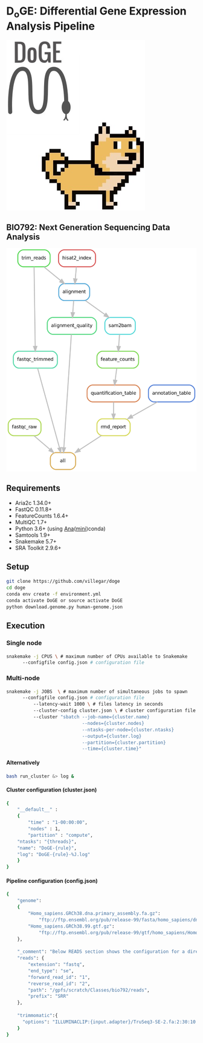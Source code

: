 # D<sub>o</sub>GE: Differential Gene Expression Analysis Pipeline
![doge](images/logo.jpg)
 
## BIO792: Next Generation Sequencing Data Analysis
![Rule Graph](images/rule-graph.png?raw=true "Rule Graph")

## Requirements
-	Aria2c 1.34.0+
-	FastQC 0.11.8+
-	FeatureCounts 1.6.4+
-	MultiQC 1.7+
-	Python 3.6+ (using [Ana](https://anaconda.org)([mini](https://docs.conda.io/en/latest/miniconda.html))conda)
-	Samtools 1.9+
-	Snakemake 5.7+
-	SRA Toolkit 2.9.6+

## Setup
```bash
git clone https://github.com/villegar/doge
cd doge
conda env create -f environment.yml
conda activate DoGE or source activate DoGE
python download.genome.py human-genome.json
```

## Execution
### Single node
```bash
snakemake -j CPUS \ # maximum number of CPUs available to Snakemake
	  --configfile config.json # configuration file
```

### Multi-node
```bash
snakemake -j JOBS  \ # maximum number of simultaneous jobs to spawn
	  --configfile config.json # configuration file
          --latency-wait 1000 \ # files latency in seconds
          --cluster-config cluster.json \ # cluster configuration file
          --cluster "sbatch --job-name={cluster.name} 
                            --nodes={cluster.nodes} 
                            --ntasks-per-node={cluster.ntasks} 
                            --output={cluster.log} 
                            --partition={cluster.partition} 
                            --time={cluster.time}"
```
#### Alternatively
```bash
bash run_cluster &> log &
```

#### Cluster configuration (cluster.json)
```bash
{
    "__default__" :
    {
        "time" : "1-00:00:00",
        "nodes" : 1,
        "partition" : "compute",
	"ntasks": "{threads}",
	"name": "DoGE-{rule}",
	"log": "DoGE-{rule}-%J.log"
    }
}
```

#### Pipeline configuration (config.json)
```bash
{
    "genome":
    {
        "Homo_sapiens.GRCh38.dna.primary_assembly.fa.gz":
            "ftp://ftp.ensembl.org/pub/release-99/fasta/homo_sapiens/dna/Homo_sapiens.GRCh38.dna.primary_assembly.fa.gz",
        "Homo_sapiens.GRCh38.99.gtf.gz":
            "ftp://ftp.ensembl.org/pub/release-99/gtf/homo_sapiens/Homo_sapiens.GRCh38.99.gtf.gz"
    },

    "_comment": "Below READS section shows the configuration for a directory containing reads in the format: /{PATH}/SRR{LIBRARY}_1.fastq",
    "reads": {
        "extension": "fastq",
        "end_type": "se",
        "forward_read_id": "1",
        "reverse_read_id": "2",
        "path": "/gpfs/scratch/Classes/bio792/reads",
        "prefix": "SRR"
    },

    "trimmomatic":{
      "options": "ILLUMINACLIP:{input.adapter}/TruSeq3-SE-2.fa:2:30:10:2:keepBothReads SLIDINGWINDOW:4:20 TRAILING:3 MINLEN:36"
    }
}
```
